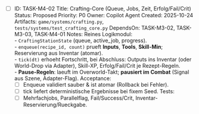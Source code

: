 - [ ] ID: TASK-M4-02
  Title: Crafting-Core (Queue, Jobs, Zeit, Erfolg/Fail/Crit)
  Status: Proposed
  Priority: P0
  Owner: Copilot Agent
  Created: 2025-10-24
  Artifacts: `game/systems/crafting.py`, `tests/systems/test_crafting_core.py`
  DependsOn: TASK-M3-02, TASK-M3-03, TASK-M4-01
  Notes:
  Reines Logikmodul:  
        - `CraftingStationState` (queue, active_job, progress).  
        - `enqueue(recipe_id, count)` prueft **Inputs**, **Tools**, **Skill-Min**; Reservierung aus Inventar (atomar).  
        - `tick(dt)` erhoeht Fortschritt, bei Abschluss: Outputs ins Inventar (oder World-Drop via Adapter), Skill-XP, Erfolg/Fail/Crit je Rezept-Regeln.  
        - **Pause-Regeln**: laeuft im Overworld-Takt; **pausiert im Combat** (Signal aus Szene, Adapter-Flag).
  Acceptance:
  - [ ] Enqueue validiert sauber & ist atomar (Rollback bei Fehler).
  - [ ] tick liefert deterministische Ergebnisse bei fixem Seed.
  Tests:
  - [ ] Mehrfachjobs, Parallelflag, Fail/Success/Crit, Inventar-Reservierung/Rueckgabe.
